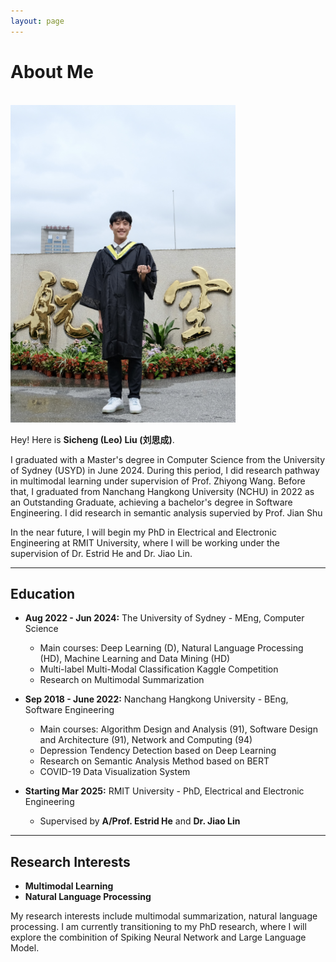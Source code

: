 ```yaml
---
layout: page
---
```


<!-- # About Me

<br>
<img src="Sicheng.jpg" class="floatpic" width="360" height="508">

Hay! Here is **Sicheng (Leo) Liu (刘思成)**.

I am currently a master student studying Information Technology and Information Technology Management at the University of Sydney (USYD). I graduated from Nanchang Hangkong University (NCHU) in 2022 as an Outstanding Graduate, achieving a bachelor's degree in Software Engineering.

<br>

## Education

- **Aug 2022 - Present:** The University of Sydney - MEng, Information Technology & Information Technology Management
  - Main courses: Deep Learning (D), Natural Language Processing (HD), Machine Learning and Data Mining (HD) 
  - Multi-label Multi-Modal Classification Kaggle Competition 
  - Kaggle - LLM Science Exam
- **Sep 2018 - June 2022:** Nanchang Hangkong University - BEng, Software Engineering
  - Main courses: Algorithm Design and Analysis (91), Software Design and Architecture (91), Network and Computing (94)
  - Depression Tedency Detection based on Deep Learning
  - Research on Semantic Analysis Method based on BERT
  - COVID-19 Data Visualization System


<br>

---

## Research Interests

- Multimodal Learning
- Natural Language Processing

My research interests include multimodal summarization and natural language processing. I'm currently doing research pathway supervised by A/Prof. Zhiyong Wang focusing on finding a better method combining information from different modal.

<br> -->


# About Me

<br>
<img src="Sicheng.jpg" class="floatpic" width="360" height="508">


Hey! Here is **Sicheng (Leo) Liu (刘思成)**.

I graduated with a Master's degree in Computer Science from the University of Sydney (USYD) in June 2024. During this period, I did research pathway in multimodal learning under supervision of Prof. Zhiyong Wang. Before that, I graduated from Nanchang Hangkong University (NCHU) in 2022 as an Outstanding Graduate, achieving a bachelor's degree in Software Engineering. I did research in semantic analysis supervied by Prof. Jian Shu

In the near future, I will begin my PhD in Electrical and Electronic Engineering at RMIT University, where I will be working under the supervision of Dr. Estrid He and Dr. Jiao Lin.

---

## Education

- **Aug 2022 - Jun 2024:** The University of Sydney - MEng, Computer Science
  - Main courses: Deep Learning (D), Natural Language Processing (HD), Machine Learning and Data Mining (HD)
  - Multi-label Multi-Modal Classification Kaggle Competition
  - Research on Multimodal Summarization

- **Sep 2018 - June 2022:** Nanchang Hangkong University - BEng, Software Engineering
  - Main courses: Algorithm Design and Analysis (91), Software Design and Architecture (91), Network and Computing (94)
  - Depression Tendency Detection based on Deep Learning
  - Research on Semantic Analysis Method based on BERT
  - COVID-19 Data Visualization System

- **Starting Mar 2025:** RMIT University - PhD, Electrical and Electronic Engineering  
  - Supervised by **A/Prof. Estrid He** and **Dr. Jiao Lin**

---

## Research Interests

- **Multimodal Learning**
- **Natural Language Processing**

My research interests include multimodal summarization, natural language processing. I am currently transitioning to my PhD research, where I will explore the combinition of Spiking Neural Network and Large Language Model.

